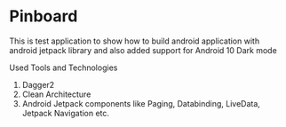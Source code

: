 # Pinboard
This is test application to show how to build android application with android jetpack library 
and also added support for Android 10 Dark mode

Used Tools and Technologies
1. Dagger2
2. Clean Architecture
3. Android Jetpack components like Paging, Databinding, LiveData, Jetpack Navigation etc.
